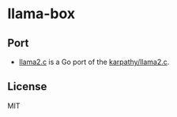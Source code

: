# llama-box

## Port

- [llama2.c](./port/llama2.c) is a Go port of the [karpathy/llama2.c](https://github.com/karpathy/llama2.c).

## License

MIT
